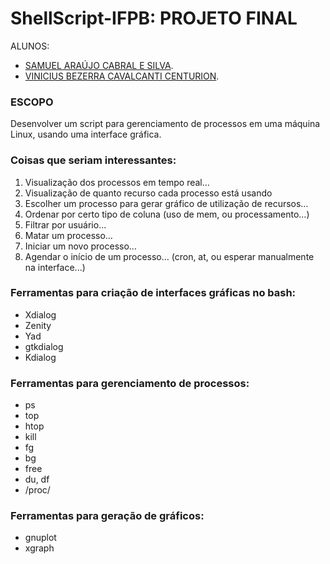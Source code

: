 # ShellScript-IFPB:  PROJETO FINAL

ALUNOS:

* [SAMUEL ARAÚJO CABRAL E SILVA](https://github.com/Amelus99).
* [VINICIUS BEZERRA CAVALCANTI CENTURION](https://github.com/vncenturion).


### ESCOPO

Desenvolver um script para gerenciamento de processos em uma máquina Linux, usando uma interface gráfica.

### Coisas que seriam interessantes:

1. Visualização dos processos em tempo real…
1. Visualização de quanto recurso cada processo está usando
1. Escolher um processo para gerar gráfico de utilização de recursos…
1. Ordenar por certo tipo de coluna (uso de mem, ou processamento…)
1. Filtrar por usuário...
1. Matar um processo…
1. Iniciar um novo processo…
1. Agendar o início de um processo… (cron, at, ou esperar manualmente na interface...)

### Ferramentas para criação de interfaces gráficas no bash:

* Xdialog
* Zenity
* Yad
* gtkdialog
* Kdialog

### Ferramentas para gerenciamento de processos:

* ps
* top
* htop
* kill
* fg
* bg
* free
* du, df
* /proc/

### Ferramentas para geração de gráficos:

* gnuplot
* xgraph
